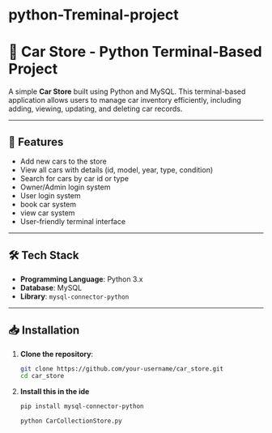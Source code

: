 # python-Treminal-project

# 🚗 Car Store - Python Terminal-Based Project

A simple **Car Store** built using Python and MySQL. This terminal-based application allows users to manage car inventory efficiently, including adding, viewing, updating, and deleting car records.

---

## 📖 Features

- Add new cars to the store
- View all cars with details (id, model, year, type, condition)
- Search for cars by car id or type
- Owner/Admin login system
- User login system
- book car system
- view car system
- User-friendly terminal interface

---

## 🛠 Tech Stack

- **Programming Language**: Python 3.x
- **Database**: MySQL
- **Library**: `mysql-connector-python`

---

## 📥 Installation

1. **Clone the repository**:
   ```bash
   git clone https://github.com/your-username/car_store.git
   cd car_store

2. **Install this in the ide**
    ```bash
    pip install mysql-connector-python

    python CarCollectionStore.py

